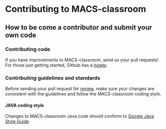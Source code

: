 
# Contributing to MACS-classroom

## How to be come a contributor and submit your own code

### Contributing code

If you have improvements to MACS-classroom, send us your pull requests! For those
just getting started, Github has a [howto](https://help.github.com/articles/using-pull-requests/).

### Contributing guidelines and standards

Before sending your pull request for
[review](https://github.com/ilakli/MACS-classroom/pulls),
make sure your changes are consistent with the guidelines and follow the
MACS-classroom coding style.

#### JAVA coding style

Changes to MACS-classroom Java code should conform to 
[Google Java Style Guide](https://google.github.io/styleguide/javaguide.html).
